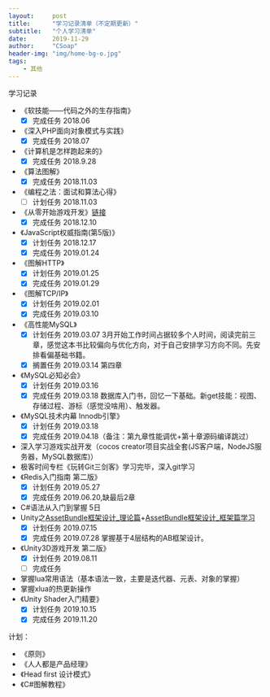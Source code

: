 ```yaml
---
layout:     post
title:      "学习记录清单（不定期更新）"
subtitle:   "个人学习清单"
date:       2019-11-29
author:     "CSoap"
header-img: "img/home-bg-o.jpg"
tags:
    - 其他
---
```


学习记录
-  《软技能——代码之外的生存指南》
	- [x] 完成任务	2018.06
- 《深入PHP面向对象模式与实践》
	- [x] 完成任务	2018.07
- 《计算机是怎样跑起来的》
	- [x] 完成任务	2018.9.28
- 《算法图解》
	- [x] 完成任务	2018.11.03
- 《编程之法：面试和算法心得》
	- [ ] 计划任务	2018.11.03
- 《从零开始游戏开发》[链接](https://time.geekbang.org/column/intro/87)
	- [x] 完成任务	2018.12.10 
- 《JavaScript权威指南(第5版)》
	- [x] 计划任务	2018.12.17
	- [x]  完成任务	2019.01.24
- 《图解HTTP》
	- [x] 计划任务	2019.01.25
	- [x]  完成任务	2019.01.29
-  《图解TCP/IP》
    - [x] 计划任务	2019.02.01
    - [x] 完成任务  2019.03.10
-  《高性能MySQL》
    - [x] 计划任务	2019.03.07
    3月开始工作时间占据较多个人时间，阅读完前三章，感觉这本书比较偏向与优化方向，对于自己安排学习方向不同。先安排看偏基础书籍。
    - [x] 搁置任务	2019.03.14 第四章
 -  《MySQL必知必会》
	  - [x] 计划任务	2019.03.16
	  - [x] 完成任务    2019.03.18
	  数据库入门书，回忆一下基础。新get技能：视图、存储过程、游标（感觉没啥用）、触发器。
 - 《MySQL技术内幕 Innodb引擎》
 	- [x] 计划任务	2019.03.18
 	- [x] 完成任务   2019.04.18（备注：第九章性能调优+第十章源码编译跳过）
 - 深入学习游戏实战开发（cocos creator项目实战全套(JS客户端，NodeJS服务器，MySQL数据库)） 
 - 极客时间专栏《玩转Git三剑客》学习完毕，深入git学习
 - 《Redis入门指南 第二版》
  	- [x] 计划任务	2019.05.27
 	- [x] 完成任务  2019.06.20,缺最后2章
 -  C#语法从入门到掌握 5日
 -  Unity之[AssetBundle框架设计_理论篇](http://edu.manew.com/course/422)+[AssetBundle框架设计_框架篇学习](http://edu.manew.com/course/429) 
  	- [x] 计划任务	2019.07.15
 	- [x] 完成任务  2019.07.28
 	掌握基于4层结构的AB框架设计。
 -  《Unity3D游戏开发 第二版》
    - [x] 计划任务	2019.08.11
    - [ ] 完成任务  
 -  掌握lua常用语法（基本语法一致，主要是迭代器、元表、对象的掌握）
 -  掌握xlua的热更新操作
 -  《Unity Shader入门精要》
    - [x] 计划任务	2019.10.15
    - [x] 完成任务  2019.11.20 

计划：
 - 《原则》
 - 《人人都是产品经理》
 - 《Head first 设计模式》
 - 《C#图解教程》

